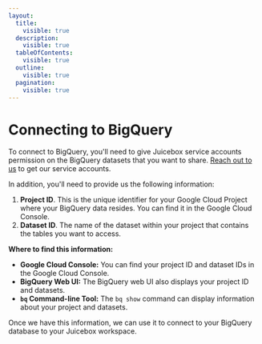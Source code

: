 ```yaml
---
layout:
  title:
    visible: true
  description:
    visible: true
  tableOfContents:
    visible: true
  outline:
    visible: true
  pagination:
    visible: true
---
```


# Connecting to BigQuery

To connect to BigQuery, you'll need to give Juicebox service accounts permission on the BigQuery datasets that you want to share. [Reach out to us](../../../getting-started/reach-out-to-us.md) to get our service accounts.&#x20;

In addition, you'll need to provide us the following information:

1. **Project ID**. This is the unique identifier for your Google Cloud Project where your BigQuery data resides. You can find it in the Google Cloud Console.
2. **Dataset ID**. The name of the dataset within your project that contains the tables you want to access.

**Where to find this information:**

* **Google Cloud Console:** You can find your project ID and dataset IDs in the Google Cloud Console.  &#x20;
* **BigQuery Web UI:** The BigQuery web UI also displays your project ID and datasets.  &#x20;
* **`bq` Command-line Tool:** The `bq show` command can display information about your project and datasets.

Once we have this information, we can use it to connect to your BigQuery database to your Juicebox workspace.
